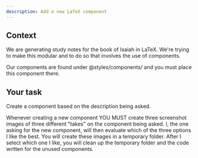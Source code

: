 ```yaml
---
description: Add a new LaTeX component
---
```



## Context

We are generating study notes for the book of Isaiah in LaTeX. We're trying to make this modular and to do so that involves the use of components.

Our components are found under @styles/components/ and you must place this component there.

## Your task

Create a component based on the description being asked.

Whenever creating a new component YOU MUST create three screenshot images of three different "takes" on the component being asked. I, the one asking for the new component, will then evaluate which of the three options I like the best. You will create these images in a temporary folder. After I select which one I like, you will clean up the temporary folder and the code written for the unused components.